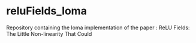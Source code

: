 # reluFields_loma
Repository containing the loma implementation of the paper : ReLU Fields: The Little Non-linearity That Could
